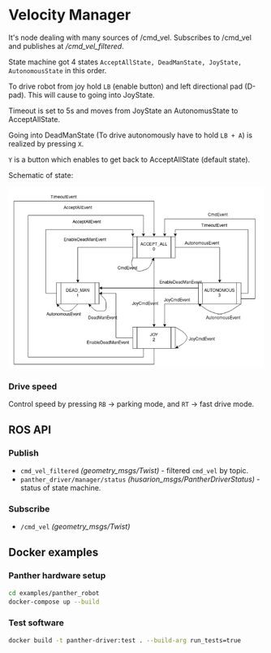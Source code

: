 # Velocity Manager

It's node dealing with many sources of /cmd_vel. Subscribes to /cmd_vel and publishes at */cmd_vel_filtered*. 

State machine got 4 states `AcceptAllState, DeadManState, JoyState, AutonomousState` in this order. 

To drive robot from joy hold `LB` (enable button) and left directional pad (D-pad). This will cause to going into JoyState.

Timeout is set to 5s and moves from JoyState an AutonomusState to AcceptAllState.

Going into DeadManState (To drive autonomously have to hold `LB + A`) is realized by pressing `X`. 

`Y` is a button which enables to get back to AcceptAllState (default state).

Schematic of state:

![drive-schematic](../docs/panther_controll.png)
### Drive speed

Control speed by pressing `RB` -> parking mode, and `RT` -> fast drive mode.

## ROS API

### Publish
  - `cmd_vel_filtered` *(geometry_msgs/Twist)* - filtered `cmd_vel` by topic.
  - `panther_driver/manager/status` *(husarion_msgs/PantherDriverStatus)* - status of state machine.

### Subscribe
  - `/cmd_vel` *(geometry_msgs/Twist)*


## Docker examples
### Panther hardware setup
``` bash
cd examples/panther_robot
docker-compose up --build
```

### Test software
``` bash
docker build -t panther-driver:test . --build-arg run_tests=true
```